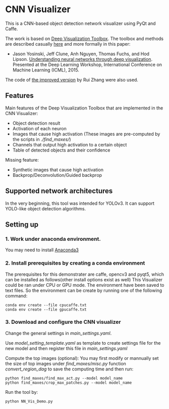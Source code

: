 # CNN Visualizer

This is a CNN-based object detection network visualizer using PyQt and Caffe.

The work is based on [Deep Visualization Toolbox](https://github.com/yosinski/deep-visualization-toolbox).
The toolbox and methods are described casually [here](http://yosinski.com/deepvis) and more formally in this paper:
 * Jason Yosinski, Jeff Clune, Anh Nguyen, Thomas Fuchs, and Hod Lipson. [Understanding neural networks through deep visualization](http://arxiv.org/abs/1506.06579). Presented at the Deep Learning Workshop, International Conference on Machine Learning (ICML), 2015.

The code of [the improved version](https://github.com/x1155665/CNN-Visualizer) by Rui Zhang were also used. 

## Features
Main features of the Deep Visualization Toolbox that are implemented in the CNN Visualizer:
 * Object detection result
 * Activation of each neuron
 * Images that cause high activation (These images are pre-computed by the scripts in _./find_maxes/_)
 * Channels that output high activation to a certain object
 * Table of detected objects and their confidence
 
Missing feature:
 * Synthetic images that cause high activation
 * Backprop/Deconvolution/Guided backprop
 
 
## Supported network architectures
In the very beginning, this tool was intended for YOLOv3. It can support YOLO-like object detection algorithms.
 
## Setting up
### 1. Work under anaconda environment.
You may need to install [Anaconda3](https://anaconda.com)

### 2. Install prerequisites by creating a conda environment 
The prerequisites for this  demonstrater are caffe, opencv3 and pyqt5, which can be installed as follows(other install options exist as well)
This Visualizer could be ran under CPU or GPU mode. The environment have been saved to text files. So the environment can be create by running one of the following command:
```
conda env create --file cpucaffe.txt
conda env create --file gpucaffe.txt

```

### 3. Download and configure the CNN visualizer


Change the general settings in _main_settings.yaml_. 

Use _model_setting_template.yaml_ as template to create settings file for the new model and then register this file in _main_settings.yaml_ 

Compute the top images (optional):
You may first modify or mannually set the size of top images under _find_maxes/misc.py_ function _convert_region_dag_ to save the computing time and then run:
```
python find_maxes/find_max_act.py --model model_name
python find_maxes/crop_max_patches.py --model model_name
```

Run the tool by:
```
python NN_Vis_Demo.py
```



